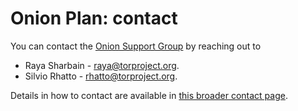# Onion Plan: contact

You can contact the [Onion Support Group][] by reaching out to

* Raya Sharbain - <raya@torproject.org>.
* Silvio Rhatto - <rhatto@torproject.org>.

Details in how to contact are available in [this broader contact
page](https://onionservices.torproject.org/contact/).

[Onion Support Group]: https://gitlab.torproject.org/tpo/onion-services/onion-support/
